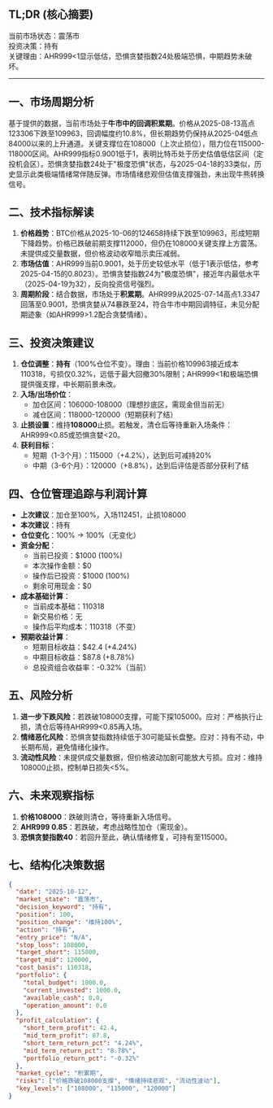 ## TL;DR (核心摘要)
当前市场状态：震荡市  
投资决策：持有  
关键理由：AHR999<1显示低估，恐惧贪婪指数24处极端恐惧，中期趋势未破坏。

---

## 一、市场周期分析
基于提供的数据，当前市场处于**牛市中的回调积累期**。价格从2025-08-13高点123306下跌至109963，回调幅度约10.8%，但长期趋势仍保持从2025-04低点84000以来的上升通道。关键支撑位在108000（上次止损位），阻力位在115000-118000区间。AHR999指标0.9001低于1，表明比特币处于历史估值低估区间（定投机会区）。恐惧贪婪指数24处于"极度恐惧"状态，与2025-04-18的33类似，历史显示此类极端情绪常伴随反弹。市场情绪悲观但估值支撑强劲，未出现牛熊转换信号。

## 二、技术指标解读
1. **价格趋势**：BTC价格从2025-10-06的124658持续下跌至109963，形成短期下降趋势。价格已跌破前期支撑112000，但仍在108000关键支撑上方震荡。未提供成交量数据，但价格波动收窄暗示卖压减弱。
2. **市场估值**：AHR999当前0.9001，处于历史较低水平（低于1表示低估，参考2025-04-15的0.8023）。恐惧贪婪指数24为"极度恐惧"，接近年内最低水平（2025-04-19为32），反向投资信号强烈。
3. **周期阶段**：结合数据，市场处于**积累期**。AHR999从2025-07-14高点1.3347回落至0.9001，恐惧贪婪从74暴跌至24，符合牛市中期回调特征，未见分配期迹象（如AHR999>1.2配合贪婪情绪）。

## 三、投资决策建议
1. **仓位调整**：**持有**（100%仓位不变）。理由：当前价格109963接近成本110318，亏损仅0.32%，远低于最大回撤30%限制；AHR999<1和极端恐惧提供强支撑，中长期前景未改。
2. **入场/出场价位**：
   - 加仓区间：106000-108000（理想抄底区，需现金但当前无）
   - 减仓区间：118000-120000（短期获利了结）
3. **止损设置**：维持**108000**止损。若触发，清仓后等待重新入场条件：AHR999<0.85或恐惧贪婪<20。
4. **获利目标**：
   - 短期（1-3个月）：115000（+4.2%），达到后可减持20%
   - 中期（3-6个月）：120000（+8.8%），达到后评估是否部分获利了结

## 四、仓位管理追踪与利润计算
- **上次建议**：加仓至100%，入场112451，止损108000  
- **本次建议**：持有  
- **仓位变化**：100% → 100%（无变化）  
- **资金分配**：
  - 当前已投资：$1000 (100%)
  - 本次操作金额：$0
  - 操作后已投资：$1000 (100%)
  - 剩余可用现金：$0
- **成本基础计算**：
  - 当前成本基础：110318
  - 新交易价格：无
  - 操作后平均成本：110318（不变）
- **预期收益计算**：
  - 短期目标收益：$42.4 (+4.24%)
  - 中期目标收益：$87.8 (+8.78%)
  - 总投资组合收益率：-0.32%（当前）

## 五、风险分析
1. **进一步下跌风险**：若跌破108000支撑，可能下探105000。应对：严格执行止损，清仓后等待AHR999<0.85再入场。
2. **情绪恶化风险**：恐惧贪婪指数持续低于30可能延长盘整。应对：持有不动，中长期布局，避免情绪化操作。
3. **流动性风险**：未提供成交量数据，但价格波动加剧可能放大亏损。应对：维持108000止损，控制单日损失<5%。

## 六、未来观察指标
1. **价格108000**：跌破则清仓，等待重新入场信号。
2. **AHR999 0.85**：若跌破，考虑战略性加仓（需现金）。
3. **恐惧贪婪指数40**：若回升至此，确认情绪修复，可持有至115000。

## 七、结构化决策数据
```json
{
  "date": "2025-10-12",
  "market_state": "震荡市",
  "decision_keyword": "持有",
  "position": 100,
  "position_change": "维持100%",
  "action": "持有",
  "entry_price": "N/A",
  "stop_loss": 108000,
  "target_short": 115000,
  "target_mid": 120000,
  "cost_basis": 110318,
  "portfolio": {
    "total_budget": 1000.0,
    "current_invested": 1000.0,
    "available_cash": 0.0,
    "operation_amount": 0.0
  },
  "profit_calculation": {
    "short_term_profit": 42.4,
    "mid_term_profit": 87.8,
    "short_term_return_pct": "4.24%",
    "mid_term_return_pct": "8.78%",
    "portfolio_return_pct": "-0.32%"
  },
  "market_cycle": "积累期",
  "risks": ["价格跌破108000支撑", "情绪持续悲观", "流动性波动"],
  "key_levels": ["108000", "115000", "120000"]
}
```